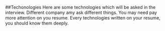 ##Techonologies
Here are some technologies which will be asked in the interview.
Different company amy ask  different things. You may need pay more attention on you resume. Every technologies written on your resume, you should know them deeply.
